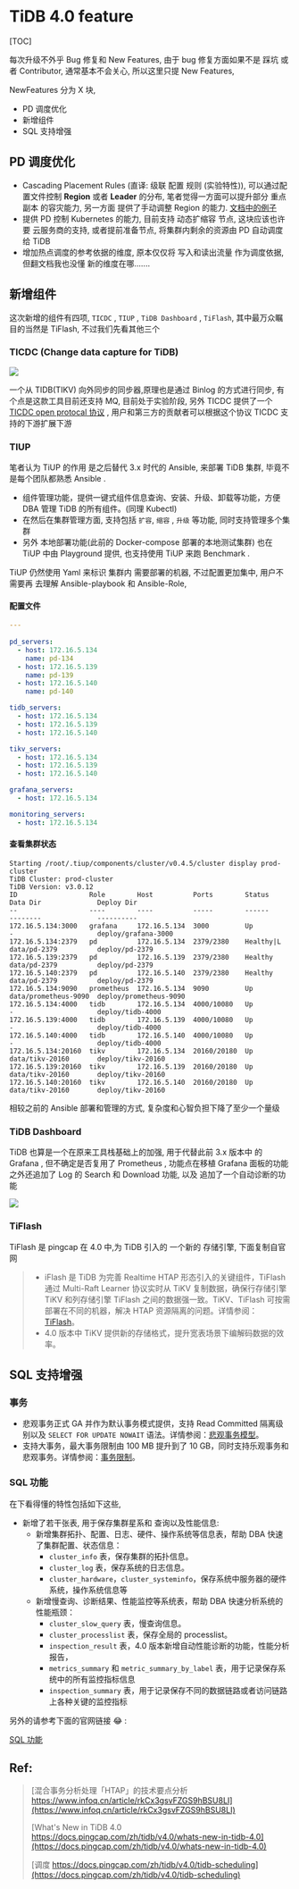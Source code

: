 # TiDB 4.0 feature 

[TOC]

每次升级不外乎 Bug 修复和 New Features, 由于 bug 修复方面如果不是 踩坑 或者 Contributor, 通常基本不会关心, 所以这里只提 New Features, 

NewFeatures 分为 X 块, 

* PD 调度优化
* 新增组件
* SQL 支持增强

## PD 调度优化

* Cascading Placement Rules (直译: 级联 配置 规则 (实验特性)),  可以通过配置文件控制 **Region** 或者 **Leader** 的分布,  笔者觉得一方面可以提升部分 重点副本 的容灾能力, 另一方面 提供了手动调整 Region 的能力. [文档中的例子](https://pingcap.com/docs-cn/stable/configure-placement-rules/#典型场景示例)
* 提供 PD 控制 Kubernetes 的能力, 目前支持 动态扩缩容 节点, 这块应该也许要 云服务商的支持, 或者提前准备节点, 将集群内剩余的资源由 PD 自动调度给 TiDB
* 增加热点调度的参考依据的维度, 原本仅仅将 写入和读出流量 作为调度依据, 但翻文档我也没懂 新的维度在哪.......

## 新增组件

这次新增的组件有四项, `TICDC` , `TIUP` , `TiDB Dashboard` ,  `TiFlash`, 其中最万众瞩目的当然是 TiFlash, 不过我们先看其他三个

### TICDC (Change data capture for TiDB)

![](https://download.pingcap.com/images/docs-cn/cdc-architecture.png)

一个从 TIDB(TIKV) 向外同步的同步器,原理也是通过 Binlog 的方式进行同步, 有个点是这款工具目前还支持 MQ, 目前处于实验阶段,  另外 TICDC 提供了一个 [TICDC open protocal 协议](https://docs.pingcap.com/zh/tidb/v4.0/ticdc-open-protocol) , 用户和第三方的贡献者可以根据这个协议 TICDC 支持的下游扩展下游

### TIUP

笔者认为 TiUP 的作用 是之后替代 3.x 时代的 Ansible, 来部署 TiDB 集群, 毕竟不是每个团队都熟悉 Ansible .  

* 组件管理功能，提供一键式组件信息查询、安装、升级、卸载等功能，方便 DBA 管理 TiDB 的所有组件。(同理 Kubectl)
* 在然后在集群管理方面, 支持包括 `扩容`, `缩容` , `升级` 等功能, 同时支持管理多个集群
* 另外 本地部署功能(此前的 Docker-compose 部署的本地测试集群) 也在 TiUP 中由 Playground 提供, 也支持使用 TiUP 来跑 Benchmark .

TiUP 仍然使用 Yaml 来标识 集群内 需要部署的机器, 不过配置更加集中, 用户不需要再 去理解 Ansible-playbook 和 Ansible-Role, 

#### 配置文件

```yaml
---
  
pd_servers:
  - host: 172.16.5.134
    name: pd-134
  - host: 172.16.5.139
    name: pd-139
  - host: 172.16.5.140
    name: pd-140

tidb_servers:
  - host: 172.16.5.134
  - host: 172.16.5.139
  - host: 172.16.5.140

tikv_servers:
  - host: 172.16.5.134
  - host: 172.16.5.139
  - host: 172.16.5.140

grafana_servers:
  - host: 172.16.5.134

monitoring_servers:
  - host: 172.16.5.134
```

#### 查看集群状态

```shell
Starting /root/.tiup/components/cluster/v0.4.5/cluster display prod-cluster
TiDB Cluster: prod-cluster
TiDB Version: v3.0.12
ID                  Role        Host          Ports        Status     Data Dir              Deploy Dir
--                  ----        ----          -----        ------     --------              ----------
172.16.5.134:3000   grafana     172.16.5.134  3000         Up         -                     deploy/grafana-3000
172.16.5.134:2379   pd          172.16.5.134  2379/2380    Healthy|L  data/pd-2379          deploy/pd-2379
172.16.5.139:2379   pd          172.16.5.139  2379/2380    Healthy    data/pd-2379          deploy/pd-2379
172.16.5.140:2379   pd          172.16.5.140  2379/2380    Healthy    data/pd-2379          deploy/pd-2379
172.16.5.134:9090   prometheus  172.16.5.134  9090         Up         data/prometheus-9090  deploy/prometheus-9090
172.16.5.134:4000   tidb        172.16.5.134  4000/10080   Up         -                     deploy/tidb-4000
172.16.5.139:4000   tidb        172.16.5.139  4000/10080   Up         -                     deploy/tidb-4000
172.16.5.140:4000   tidb        172.16.5.140  4000/10080   Up         -                     deploy/tidb-4000
172.16.5.134:20160  tikv        172.16.5.134  20160/20180  Up         data/tikv-20160       deploy/tikv-20160
172.16.5.139:20160  tikv        172.16.5.139  20160/20180  Up         data/tikv-20160       deploy/tikv-20160
172.16.5.140:20160  tikv        172.16.5.140  20160/20180  Up         data/tikv-20160       deploy/tikv-20160
```

相较之前的 Ansible 部署和管理的方式, 复杂度和心智负担下降了至少一个量级

### TiDB Dashboard

TiDB 也算是一个在原来工具栈基础上的加强, 用于代替此前 3.x 版本中 的 Grafana , 但不确定是否复用了 Prometheus , 功能点在移植 Grafana 面板的功能之外还追加了 Log 的 Search 和 Download 功能, 以及 追加了一个自动诊断的功能

![](https://download.pingcap.com/images/docs-cn/dashboard/dashboard-intro.gif)

### TiFlash

TiFlash 是 pingcap 在 4.0 中,为 TiDB 引入的 一个新的 存储引擎, 下面复制自官网

> - iFlash 是 TiDB 为完善 Realtime HTAP 形态引入的关键组件，TiFlash 通过 Multi-Raft Learner 协议实时从 TiKV 复制数据，确保行存储引擎 TiKV 和列存储引擎 TiFlash 之间的数据强一致。TiKV、TiFlash 可按需部署在不同的机器，解决 HTAP 资源隔离的问题。详情参阅：[TiFlash](https://docs.pingcap.com/zh/tidb/v4.0/tiflash-overview)。
> - 4.0 版本中 TiKV 提供新的存储格式，提升宽表场景下编解码数据的效率。

## SQL 支持增强

### 事务

- 悲观事务正式 GA 并作为默认事务模式提供，支持 Read Committed 隔离级别以及 `SELECT FOR UPDATE NOWAIT` 语法。详情参阅：[悲观事务模型](https://docs.pingcap.com/zh/tidb/v4.0/pessimistic-transaction)。
- 支持大事务，最大事务限制由 100 MB 提升到了 10 GB，同时支持乐观事务和悲观事务。详情参阅：[事务限制](https://docs.pingcap.com/zh/tidb/v4.0/transaction-overview#事务限制)。

### SQL 功能

在下看得懂的特性包括如下这些, 

* 新增了若干张表, 用于保存集群星系和 查询以及性能信息: 
  * 新增集群拓扑、配置、日志、硬件、操作系统等信息表，帮助 DBA 快速了集群配置、状态信息：
    - `cluster_info` 表，保存集群的拓扑信息。
    - `cluster_log` 表，保存系统的日志信息。
    - `cluster_hardware`，`cluster_systeminfo`，保存系统中服务器的硬件系统，操作系统信息等
  * 新增慢查询、诊断结果、性能监控等系统表，帮助 DBA 快速分析系统的性能瓶颈：
    - `cluster_slow_query` 表，慢查询信息。
    - `cluster_processlist` 表，保存全局的 processlist。
    - `inspection_result` 表，4.0 版本新增自动性能诊断的功能，性能分析报告，
    - `metrics_summary` 和 `metric_summary_by_label` 表，用于记录保存系统中的所有监控指标信息
    - `inspection_summary` 表，用于记录保存不同的数据链路或者访问链路上各种关键的监控指标

另外的请参考下面的官网链接 :joy: : 

[SQL 功能](https://docs.pingcap.com/zh/tidb/v4.0/whats-new-in-tidb-4.0#sql-功能)



## Ref: 

> [混合事务分析处理「HTAP」的技术要点分析 https://www.infoq.cn/article/rkCx3gsvFZGS9hBSU8LI](https://www.infoq.cn/article/rkCx3gsvFZGS9hBSU8LI)
>
> [What's New in TiDB 4.0 https://docs.pingcap.com/zh/tidb/v4.0/whats-new-in-tidb-4.0](https://docs.pingcap.com/zh/tidb/v4.0/whats-new-in-tidb-4.0)
>
> [调度 https://docs.pingcap.com/zh/tidb/v4.0/tidb-scheduling](https://docs.pingcap.com/zh/tidb/v4.0/tidb-scheduling)
>
> 


